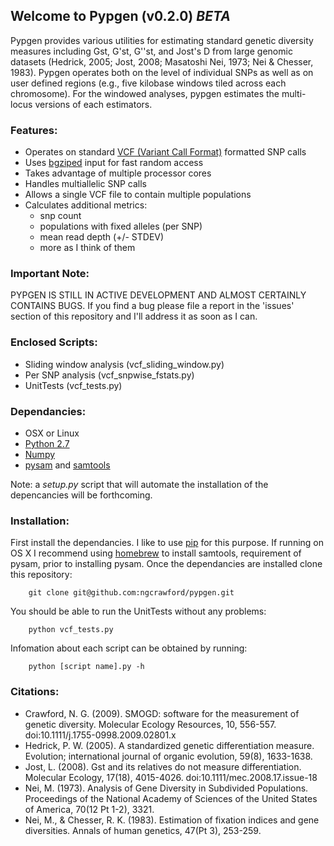 Welcome to Pypgen (v0.2.0) *BETA*
--------------------------

Pypgen provides various utilities for estimating standard genetic diversity measures including Gst, G'st, G''st, and Jost's D from large genomic datasets (Hedrick, 2005; Jost, 2008; Masatoshi Nei, 1973; Nei & Chesser, 1983). Pypgen operates both on the level of individual SNPs as well as on user defined regions (e.g., five kilobase windows tiled across each chromosome). For the windowed analyses, pypgen estimates the multi-locus versions of each estimators.

### Features:
- Operates on standard [VCF (Variant Call Format)][1] formatted SNP calls
- Uses [bgziped][5] input for fast random access
- Takes advantage of multiple processor cores
- Handles multiallelic SNP calls
- Allows a single VCF file to contain multiple populations
- Calculates additional metrics:
	- snp count
	- populations with fixed alleles (per SNP)
    - mean read depth (+/- STDEV) 
    - more as I think of them

### Important Note:
PYPGEN IS STILL IN ACTIVE DEVELOPMENT AND ALMOST CERTAINLY CONTAINS BUGS. 
If you find a bug please file a report in the 'issues' section of this repository and I'll address it as soon as I can. 

### Enclosed Scripts:
- Sliding window analysis (vcf_sliding_window.py) 
- Per SNP analysis (vcf_snpwise_fstats.py)
- UnitTests (vcf_tests.py)

### Dependancies:
- OSX or Linux
- [Python 2.7][4]
- [Numpy][2]
- [pysam][3] and [samtools][8]

Note: a *setup.py* script that will automate the installation of the depencancies will be forthcoming. 

### Installation:
First install the dependancies. I like to use [pip][6] for this purpose. If running on OS X I recommend using [homebrew][7] to install samtools, requirement of pysam, prior to installing pysam. Once the dependancies are installed clone this repository:
        
        git clone git@github.com:ngcrawford/pypgen.git

You should be able to run the UnitTests without any problems:

        python vcf_tests.py

Infomation about each script can be obtained by running:

        python [script name].py -h

### Citations:
- Crawford, N. G. (2009). SMOGD: software for the measurement of genetic diversity. Molecular Ecology Resources, 10, 556-557. doi:10.1111/j.1755-0998.2009.02801.x
- Hedrick, P. W. (2005). A standardized genetic differentiation measure. Evolution; international journal of organic evolution, 59(8), 1633-1638.
- Jost, L. (2008). Gst and its relatives do not measure differentiation. Molecular Ecology, 17(18), 4015-4026. doi:10.1111/mec.2008.17.issue-18
- Nei, M. (1973). Analysis of Gene Diversity in Subdivided Populations. Proceedings of the National Academy of Sciences of the United States of America, 70(12 Pt 1-2), 3321.
- Nei, M., & Chesser, R. K. (1983). Estimation of fixation indices and gene diversities. Annals of human genetics, 47(Pt 3), 253-259.


[1]: http://www.1000genomes.org/wiki/Analysis/Variant%20Call%20Format/vcf-variant-call-format-version-41
[2]: http://www.numpy.org
[3]: http://wwwfgu.anat.ox.ac.uk/~andreas/documentation/samtools/contents.html
[4]: http://www.python.org/download/releases/2.7/
[5]: http://samtools.sourceforge.net/tabix.shtml
[6]: http://pypi.python.org/pypi/pip
[7]: http://mxcl.github.com/homebrew/
[8]: http://samtools.sourceforge.net/
